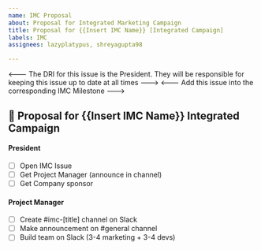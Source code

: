 ```yaml
---
name: IMC Proposal
about: Proposal for Integrated Marketing Campaign
title: Proposal for {{Insert IMC Name}} [Integrated Campaign]
labels: IMC
assignees: lazyplatypus, shreyagupta98

---
```


<--- The DRI for this issue is the President. They will be responsible for keeping this issue up to date at all times --->
<--- Add this issue into the corresponding IMC Milestone --->

## 🙌 Proposal for {{Insert IMC Name}}  Integrated Campaign

#### President
- [ ] Open IMC Issue
- [ ] Get Project Manager (announce in channel)
- [ ] Get Company sponsor

#### Project Manager
- [ ] Create #imc-[title] channel on Slack
- [ ] Make announcement on #general channel
- [ ] Build team on Slack (3-4 marketing + 3-4 devs)
